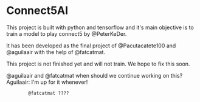 # Connect5AI
This project is built with python and tensorflow and it's main objective is to train a model to play connect5 by @PeterKeDer.

It has been developed as the final project of @Pacutacatete100 and @aguilaair with the help of @fatcatmat.

This project is not finished yet and will not train. We hope to fix this soon.

@aguilaair and @fatcatmat when should we continue working on this?
            Aguilaair: I'm up for it whenever!
            
            @fatcatmat ????
